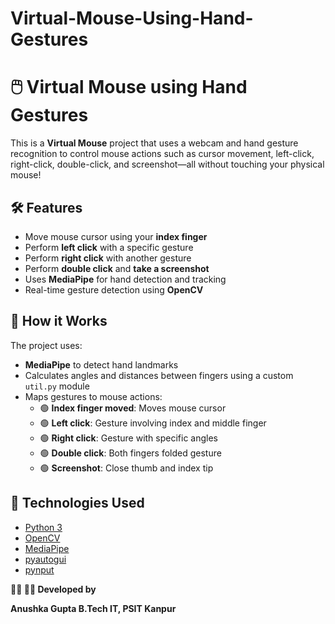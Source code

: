 # Virtual-Mouse-Using-Hand-Gestures
# 🖱️ Virtual Mouse using Hand Gestures

This is a **Virtual Mouse** project that uses a webcam and hand gesture recognition to control mouse actions such as cursor movement, left-click, right-click, double-click, and screenshot—all without touching your physical mouse!



## 🛠️ Features

- Move mouse cursor using your **index finger**
- Perform **left click** with a specific gesture
- Perform **right click** with another gesture
- Perform **double click** and **take a screenshot**
- Uses **MediaPipe** for hand detection and tracking
- Real-time gesture detection using **OpenCV**

## 🧠 How it Works

The project uses:
- **MediaPipe** to detect hand landmarks
- Calculates angles and distances between fingers using a custom `util.py` module
- Maps gestures to mouse actions:
  - 🟢 **Index finger moved**: Moves mouse cursor
  - 🟢 **Left click**: Gesture involving index and middle finger
  - 🟢 **Right click**: Gesture with specific angles
  - 🟢 **Double click**: Both fingers folded gesture
  - 🟢 **Screenshot**: Close thumb and index tip

## 🧰 Technologies Used

- [Python 3](https://www.python.org/)
- [OpenCV](https://opencv.org/)
- [MediaPipe](https://developers.google.com/mediapipe)
- [pyautogui](https://pypi.org/project/pyautogui/)
- [pynput](https://pypi.org/project/pynput/)


**🙋‍♀️ 👩‍💻 Developed by**

**Anushka Gupta
B.Tech IT, PSIT Kanpur**
